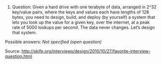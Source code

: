 1) Question: 
Given a hard drive with one terabyte of data, arranged in 2^32 key/value pairs, 
where the keys and values each have lengths of 128 bytes, you need to design, 
build, and deploy (by yourself) a system that lets you look up the value for 
a given key, over the internet, at a peak rate of 5000 lookups per second. 
The data never changes. Let’s design that system.

Possible answers:
*Not specified (open question)*

Source: http://skife.org/interviews/design/2010/10/27/favorite-interview-question.html
